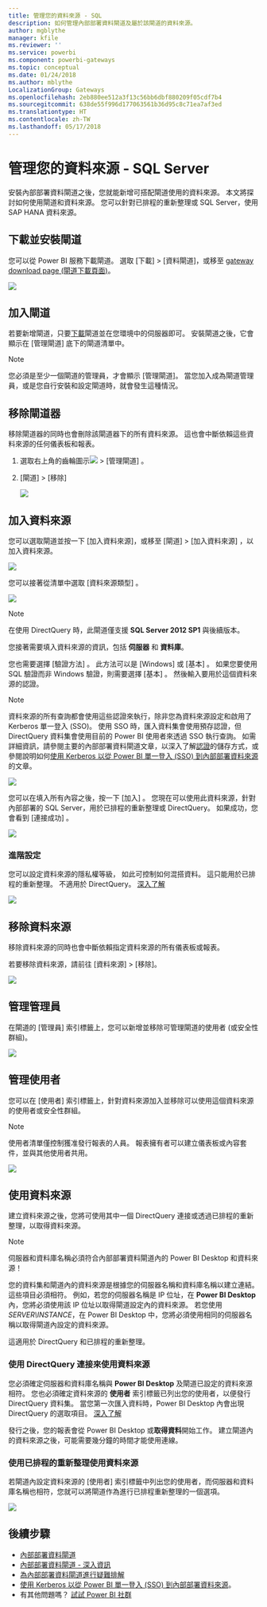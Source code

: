 ```yaml
---
title: 管理您的資料來源 - SQL
description: 如何管理內部部署資料閘道及屬於該閘道的資料來源。
author: mgblythe
manager: kfile
ms.reviewer: ''
ms.service: powerbi
ms.component: powerbi-gateways
ms.topic: conceptual
ms.date: 01/24/2018
ms.author: mblythe
LocalizationGroup: Gateways
ms.openlocfilehash: 2eb880ee512a3f13c56bb6dbf880209f05cdf7b4
ms.sourcegitcommit: 638de55f996d177063561b36d95c8c71ea7af3ed
ms.translationtype: HT
ms.contentlocale: zh-TW
ms.lasthandoff: 05/17/2018
---
```

# <a name="manage-your-data-source---sql-server"></a>管理您的資料來源 - SQL Server
安裝內部部署資料閘道之後，您就能新增可搭配閘道使用的資料來源。 本文將探討如何使用閘道和資料來源。 您可以針對已排程的重新整理或 SQL Server，使用 SAP HANA 資料來源。

## <a name="download-and-install-the-gateway"></a>下載並安裝閘道
您可以從 Power BI 服務下載閘道。 選取 [下載] > [資料閘道]，或移至 [gateway download page (閘道下載頁面)](https://go.microsoft.com/fwlink/?LinkId=698861)。

![](media/service-gateway-enterprise-manage-sql/powerbi-download-data-gateway.png)

## <a name="add-a-gateway"></a>加入閘道
若要新增閘道，只要[下載](https://go.microsoft.com/fwlink/?LinkId=698861)閘道並在您環境中的伺服器即可。 安裝閘道之後，它會顯示在 [管理閘道] 底下的閘道清單中。

> [!NOTE]
> 您必須是至少一個閘道的管理員，才會顯示 [管理閘道]。 當您加入成為閘道管理員，或是您自行安裝和設定閘道時，就會發生這種情況。
> 
> 

## <a name="remove-a-gateway"></a>移除閘道器
移除閘道器的同時也會刪除該閘道器下的所有資料來源。  這也會中斷依賴這些資料來源的任何儀表板和報表。

1. 選取右上角的齒輪圖示![](media/service-gateway-enterprise-manage-sql/pbi_gearicon.png) > [管理閘道] 。
2. [閘道] > [移除]
   
   ![](media/service-gateway-enterprise-manage-sql/datasourcesettings7.png)

## <a name="add-a-data-source"></a>加入資料來源
您可以選取閘道並按一下 [加入資料來源]，或移至 [閘道] > [加入資料來源] ，以加入資料來源。

![](media/service-gateway-enterprise-manage-sql/datasourcesettings1.png)

您可以接著從清單中選取 [資料來源類型]  。

![](media/service-gateway-enterprise-manage-sql/datasourcesettings2.png)

> [!NOTE]
> 在使用 DirectQuery 時，此閘道僅支援 **SQL Server 2012 SP1** 與後續版本。
> 
> 

您接著需要填入資料來源的資訊，包括 **伺服器** 和 **資料庫**。  

您也需要選擇 [驗證方法] 。  此方法可以是 [Windows]  或 [基本] 。  如果您要使用 SQL 驗證而非 Windows 驗證，則需要選擇 [基本]  。 然後輸入要用於這個資料來源的認證。

> [!NOTE]
> 資料來源的所有查詢都會使用這些認證來執行，除非您為資料來源設定和啟用了 Kerberos 單一登入 (SSO)。 使用 SSO 時，匯入資料集會使用預存認證，但 DirectQuery 資料集會使用目前的 Power BI 使用者來透過 SSO 執行查詢。 如需詳細資訊，請參閱主要的內部部署資料閘道文章，以深入了解[認證](service-gateway-onprem.md#credentials)的儲存方式，或參閱說明如何[使用 Kerberos 以從 Power BI 單一登入 (SSO) 到內部部署資料來源](service-gateway-kerberos-for-sso-pbi-to-on-premises-data.md)的文章。
> 
> 

![](media/service-gateway-enterprise-manage-sql/datasourcesettings3.png)

您可以在填入所有內容之後，按一下 [加入]  。  您現在可以使用此資料來源，針對內部部署的 SQL Server，用於已排程的重新整理或 DirectQuery。 如果成功，您會看到 [連接成功]  。

![](media/service-gateway-enterprise-manage-sql/datasourcesettings4.png)

### <a name="advanced-settings"></a>進階設定
您可以設定資料來源的隱私權等級， 如此可控制如何混搭資料。 這只能用於已排程的重新整理。 不適用於 DirectQuery。 [深入了解](https://support.office.com/article/Privacy-levels-Power-Query-CC3EDE4D-359E-4B28-BC72-9BEE7900B540)

![](media/service-gateway-enterprise-manage-sql/datasourcesettings9.png)

## <a name="remove-a-data-source"></a>移除資料來源
移除資料來源的同時也會中斷依賴指定資料來源的所有儀表板或報表。  

若要移除資料來源，請前往 [資料來源] > [移除]。

![](media/service-gateway-enterprise-manage-sql/datasourcesettings6.png)

## <a name="manage-administrators"></a>管理管理員
在閘道的 [管理員] 索引標籤上，您可以新增並移除可管理閘道的使用者 (或安全性群組)。

![](media/service-gateway-enterprise-manage-sql/datasourcesettings8.png)

## <a name="manage-users"></a>管理使用者
您可以在 [使用者] 索引標籤上，針對資料來源加入並移除可以使用這個資料來源的使用者或安全性群組。

> [!NOTE]
> 使用者清單僅控制獲准發行報表的人員。 報表擁有者可以建立儀表板或內容套件，並與其他使用者共用。
> 
> 

![](media/service-gateway-enterprise-manage-sql/datasourcesettings5.png)

## <a name="using-the-data-source"></a>使用資料來源
建立資料來源之後，您將可使用其中一個 DirectQuery 連接或透過已排程的重新整理，以取得資料來源。

> [!NOTE]
> 伺服器和資料庫名稱必須符合內部部署資料閘道內的 Power BI Desktop 和資料來源！
> 
> 

您的資料集和閘道內的資料來源是根據您的伺服器名稱和資料庫名稱以建立連結。 這些項目必須相符。 例如，若您的伺服器名稱是 IP 位址，在 **Power BI Desktop** 內，您將必須使用該 IP 位址以取得閘道設定內的資料來源。 若您使用 *SERVER\INSTANCE*，在 Power BI Desktop 中，您將必須使用相同的伺服器名稱以取得閘道內設定的資料來源。

這適用於 DirectQuery 和已排程的重新整理。

### <a name="using-the-data-source-with-directquery-connections"></a>使用 DirectQuery 連接來使用資料來源
您必須確定伺服器和資料庫名稱與 **Power BI Desktop** 及閘道已設定的資料來源相符。 您也必須確定資料來源的 **使用者** 索引標籤已列出您的使用者，以便發行 DirectQuery 資料集。 當您第一次匯入資料時，Power BI Desktop 內會出現 DirectQuery 的選取項目。 [深入了解](desktop-use-directquery.md)

發行之後，您的報表會從 Power BI Desktop 或**取得資料**開始工作。 建立閘道內的資料來源之後，可能需要幾分鐘的時間才能使用連線。

### <a name="using-the-data-source-with-scheduled-refresh"></a>使用已排程的重新整理使用資料來源
若閘道內設定資料來源的 [使用者] 索引標籤中列出您的使用者，而伺服器和資料庫名稱也相符，您就可以將閘道作為進行已排程重新整理的一個選項。

![](media/service-gateway-enterprise-manage-sql/powerbi-gateway-enterprise-schedule-refresh.png)

## <a name="next-steps"></a>後續步驟
* [內部部署資料閘道](service-gateway-onprem.md)  
* [內部部署資料閘道 - 深入資訊](service-gateway-onprem-indepth.md)  
* [為內部部署資料閘道進行疑難排解](service-gateway-onprem-tshoot.md)
* [使用 Kerberos 以從 Power BI 單一登入 (SSO) 到內部部署資料來源](service-gateway-kerberos-for-sso-pbi-to-on-premises-data.md)。 
* 有其他問題嗎？ [試試 Power BI 社群](http://community.powerbi.com/)

